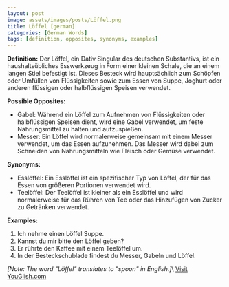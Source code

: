 ```yaml
---
layout: post
image: assets/images/posts/Löffel.png
title: Löffel [german]
categories: [German Words]
tags: [definition, opposites, synonyms, examples]
---
```


**Definition:**
Der Löffel, ein Dativ Singular des deutschen Substantivs, ist ein haushaltsübliches Esswerkzeug in Form einer kleinen Schale, die an einem langen Stiel befestigt ist. Dieses Besteck wird hauptsächlich zum Schöpfen oder Umfüllen von Flüssigkeiten sowie zum Essen von Suppe, Joghurt oder anderen flüssigen oder halbflüssigen Speisen verwendet.

**Possible Opposites:**
- Gabel: Während ein Löffel zum Aufnehmen von Flüssigkeiten oder halbflüssigen Speisen dient, wird eine Gabel verwendet, um feste Nahrungsmittel zu halten und aufzuspießen.
- Messer: Ein Löffel wird normalerweise gemeinsam mit einem Messer verwendet, um das Essen aufzunehmen. Das Messer wird dabei zum Schneiden von Nahrungsmitteln wie Fleisch oder Gemüse verwendet.

**Synonyms:**
- Esslöffel: Ein Esslöffel ist ein spezifischer Typ von Löffel, der für das Essen von größeren Portionen verwendet wird.
- Teelöffel: Der Teelöffel ist kleiner als ein Esslöffel und wird normalerweise für das Rühren von Tee oder das Hinzufügen von Zucker zu Getränken verwendet.

**Examples:**
1. Ich nehme einen Löffel Suppe.
2. Kannst du mir bitte den Löffel geben?
3. Er rührte den Kaffee mit einem Teelöffel um.
4. In der Besteckschublade findest du Messer, Gabeln und Löffel.

*[Note: The word "Löffel" translates to "spoon" in English.]*\ <a id="yg-widget-0" class="youglish-widget" data-query="Löffel" data-lang="german" data-components="8412" data-auto-start="0" data-bkg-color="theme_light" data-title="How%20to%20pronounce%20Löffel%20in%20German"  rel="nofollow" href="https://youglish.com">Visit YouGlish.com</a><script async src="https://youglish.com/public/emb/widget.js" charset="utf-8"></script>